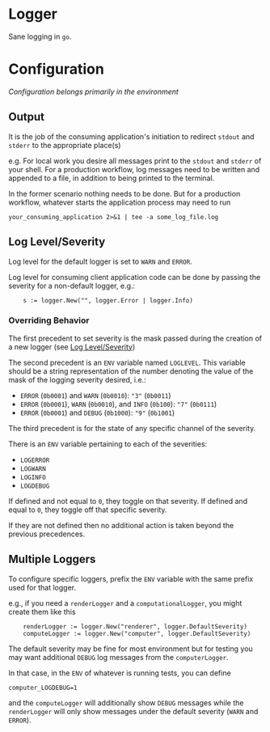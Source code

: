 # Logger

Sane logging in `go`.


# Configuration

*Configuration belongs primarily in the environment*

## Output

It is the job of the consuming application's initiation to redirect `stdout` and `stderr` to the appropriate place(s)

e.g. For local work you desire all messages print to the `stdout` and `stderr` of your shell. For a production workflow, log messages need to be written and appended to a file, in addition to being printed to the terminal.

In the former scenario nothing needs to be done. But for a production workflow, whatever starts the application process may need to run

```
your_consuming_application 2>&1 | tee -a some_log_file.log
```

## Log Level/Severity

Log level for the default logger is set to `WARN` and `ERROR`.

Log level for consuming client application code can be done by passing the severity for a non-default logger, e.g.:

```
	s := logger.New("", logger.Error | logger.Info)
```

### Overriding Behavior

The first precedent to set severity is the mask passed during the creation of a new logger (see [Log Level/Severity](#log-levelseverity))

The second precedent is an `ENV` variable named `LOGLEVEL`. This variable should be a string representation of the number denoting the value of the mask of the logging severity desired, i.e.:

- `ERROR` (`0b0001`) and `WARN` (`0b0010`): `"3"` (`0b0011`)
- `ERROR` (`0b0001`), `WARN` (`0b0010`), and `INFO` (`0b100`): `"7"` (`0b0111`)
- `ERROR` (`0b0001`) and `DEBUG` (`0b1000`): `"9"` (`0b1001`)

The third precedent is for the state of any specific channel of the severity.

There is an `ENV` variable pertaining to each of the severities:

- `LOGERROR`
- `LOGWARN`
- `LOGINFO`
- `LOGDEBUG`

If defined and not equal to `0`, they toggle on that severity. If defined and equal to `0`, they toggle off that specific severity.

If they are not defined then no additional action is taken beyond the previous precedences.

## Multiple Loggers

To configure specific loggers, prefix the `ENV` variable with the same prefix used for that logger.

e.g., if you need a `renderLogger` and a `computationalLogger`, you might create them like this

```
	renderLogger := logger.New("renderer", logger.DefaultSeverity)
	computeLogger := logger.New("computer", logger.DefaultSeverity)
```

The default severity may be fine for most environment but for testing you may want additional `DEBUG` log messages from the `computerLogger`.

In that case, in the `ENV` of whatever is running tests, you can define

```
computer_LOGDEBUG=1
```

and the `computeLogger` will additionally show `DEBUG` messages while the `renderLogger` will only show messages under the default severity (`WARN` and `ERROR`).
